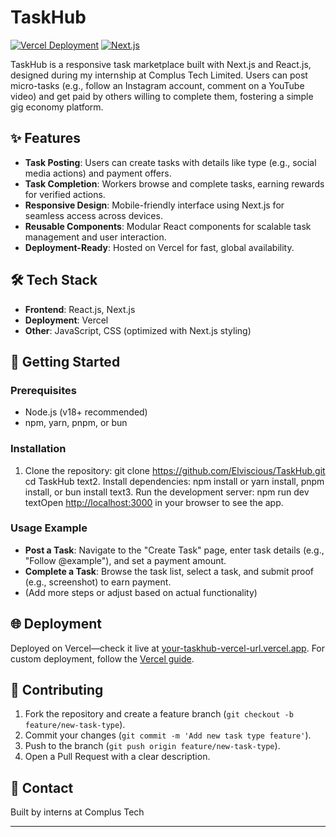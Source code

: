 # TaskHub

[![Vercel Deployment](https://img.shields.io/badge/Deployed%20on-Vercel-brightgreen)](https://your-taskhub-vercel-url.vercel.app) [![Next.js](https://img.shields.io/badge/Built%20with-Next.js-black?logo=next.js)](https://nextjs.org)

TaskHub is a responsive task marketplace built with Next.js and React.js, designed during my internship at Complus Tech Limited. Users can post micro-tasks (e.g., follow an Instagram account, comment on a YouTube video) and get paid by others willing to complete them, fostering a simple gig economy platform.

## ✨ Features
- **Task Posting**: Users can create tasks with details like type (e.g., social media actions) and payment offers.
- **Task Completion**: Workers browse and complete tasks, earning rewards for verified actions.
- **Responsive Design**: Mobile-friendly interface using Next.js for seamless access across devices.
- **Reusable Components**: Modular React components for scalable task management and user interaction.
- **Deployment-Ready**: Hosted on Vercel for fast, global availability.

## 🛠️ Tech Stack
- **Frontend**: React.js, Next.js
- **Deployment**: Vercel
- **Other**: JavaScript, CSS (optimized with Next.js styling)

## 🚀 Getting Started

### Prerequisites
- Node.js (v18+ recommended)
- npm, yarn, pnpm, or bun

### Installation
1. Clone the repository:
git clone https://github.com/Elviscious/TaskHub.git
cd TaskHub
text2. Install dependencies:
npm install
or yarn install, pnpm install, or bun install
text3. Run the development server:
npm run dev
textOpen [http://localhost:3000](http://localhost:3000) in your browser to see the app.

### Usage Example
- **Post a Task**: Navigate to the "Create Task" page, enter task details (e.g., "Follow @example"), and set a payment amount.
- **Complete a Task**: Browse the task list, select a task, and submit proof (e.g., screenshot) to earn payment.
- (Add more steps or adjust based on actual functionality)

## 🌐 Deployment
Deployed on Vercel—check it live at [your-taskhub-vercel-url.vercel.app](https://your-taskhub-vercel-url.vercel.app). For custom deployment, follow the [Vercel guide](https://vercel.com/docs).

## 🤝 Contributing
1. Fork the repository and create a feature branch (`git checkout -b feature/new-task-type`).
2. Commit your changes (`git commit -m 'Add new task type feature'`).
3. Push to the branch (`git push origin feature/new-task-type`).
4. Open a Pull Request with a clear description.

## 👋 Contact
Built by interns at Complus Tech

---
